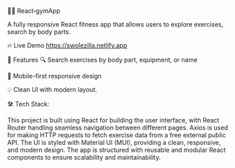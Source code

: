 🏋️‍♂️ React‑gymApp

A fully responsive React fitness app that allows users to explore exercises, search by body parts.

🔥 Live Demo
https://swolezilla.netlify.app

📌 Features
🔍 Search exercises by body part, equipment, or name

📱 Mobile-first responsive design

💡 Clean UI with modern layout.

🛠️ Tech Stack:

This project is built using React for building the user interface, with React Router handling seamless navigation between different pages. Axios is used for making HTTP requests to fetch exercise data from a free external public API. The UI is styled with Material UI (MUI), providing a clean, responsive, and modern design. The app is structured with reusable and modular React components to ensure scalability and maintainability.

